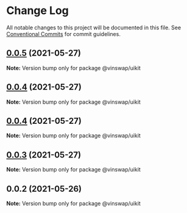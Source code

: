 # Change Log

All notable changes to this project will be documented in this file.
See [Conventional Commits](https://conventionalcommits.org) for commit guidelines.

## [0.0.5](https://github.com/vinswap/vin-toolkit/tree/master/packages/vin-uikit/compare/@vinswap/uikit@0.0.2...@vinswap/uikit@0.0.5) (2021-05-27)

**Note:** Version bump only for package @vinswap/uikit






## [0.0.4](https://github.com/vinswap/vin-toolkit/tree/master/packages/vin-uikit/compare/@vinswap/uikit@0.0.2...@vinswap/uikit@0.0.4) (2021-05-27)

**Note:** Version bump only for package @vinswap/uikit

## [0.0.4](https://github.com/vinswap/vin-toolkit/tree/master/packages/vin-uikit/compare/@vinswap/uikit@0.0.2...@vinswap/uikit@0.0.4) (2021-05-27)

**Note:** Version bump only for package @vinswap/uikit





## [0.0.3](https://github.com/vinswap/vin-toolkit/tree/master/packages/vin-uikit/compare/@vinswap/uikit@0.0.2...@vinswap/uikit@0.0.3) (2021-05-27)

**Note:** Version bump only for package @vinswap/uikit





## 0.0.2 (2021-05-26)

**Note:** Version bump only for package @vinswap/uikit
